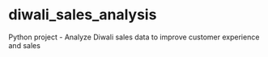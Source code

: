# diwali_sales_analysis
Python project - Analyze Diwali sales data to improve customer experience and sales
